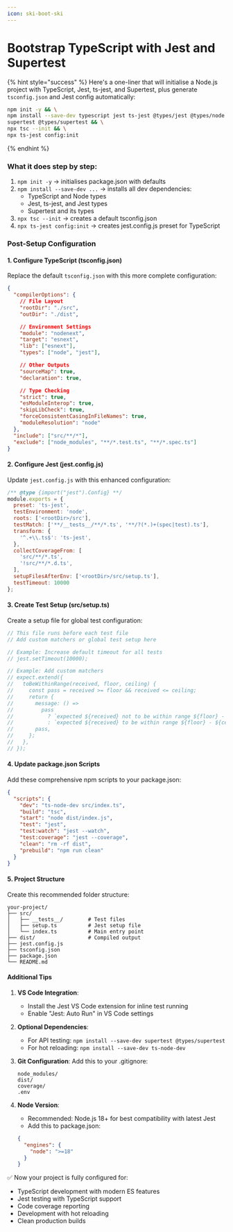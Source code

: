 ```yaml
---
icon: ski-boot-ski
---
```


# Bootstrap TypeScript with Jest and Supertest

{% hint style="success" %}
Here's a one-liner that will initialise a Node.js project with TypeScript, Jest, ts-jest, and Supertest, plus generate `tsconfig.json` and Jest config automatically:

```bash
npm init -y && \
npm install --save-dev typescript jest ts-jest @types/jest @types/node \
supertest @types/supertest && \
npx tsc --init && \
npx ts-jest config:init
```
{% endhint %}

### What it does step by step:

1. `npm init -y` → initialises package.json with defaults
2. `npm install --save-dev ...` → installs all dev dependencies:
   * TypeScript and Node types
   * Jest, ts-jest, and Jest types
   * Supertest and its types
3. `npx tsc --init` → creates a default tsconfig.json
4. `npx ts-jest config:init` → creates jest.config.js preset for TypeScript

### Post-Setup Configuration

#### 1. Configure TypeScript (tsconfig.json)

Replace the default `tsconfig.json` with this more complete configuration:

```json
{
  "compilerOptions": {
    // File Layout
    "rootDir": "./src",
    "outDir": "./dist",

    // Environment Settings
    "module": "nodenext",
    "target": "esnext",
    "lib": ["esnext"],
    "types": ["node", "jest"],

    // Other Outputs
    "sourceMap": true,
    "declaration": true,

    // Type Checking
    "strict": true,
    "esModuleInterop": true,
    "skipLibCheck": true,
    "forceConsistentCasingInFileNames": true,
    "moduleResolution": "node"
  },
  "include": ["src/**/*"],
  "exclude": ["node_modules", "**/*.test.ts", "**/*.spec.ts"]
}
```

#### 2. Configure Jest (jest.config.js)

Update `jest.config.js` with this enhanced configuration:

```javascript
/** @type {import("jest").Config} **/
module.exports = {
  preset: 'ts-jest',
  testEnvironment: 'node',
  roots: ['<rootDir>/src'],
  testMatch: ['**/__tests__/**/*.ts', '**/?(*.)+(spec|test).ts'],
  transform: {
    '^.+\\.ts$': 'ts-jest',
  },
  collectCoverageFrom: [
    'src/**/*.ts',
    '!src/**/*.d.ts',
  ],
  setupFilesAfterEnv: ['<rootDir>/src/setup.ts'],
  testTimeout: 10000
};
```

#### 3. Create Test Setup (src/setup.ts)

Create a setup file for global test configuration:

```typescript
// This file runs before each test file
// Add custom matchers or global test setup here

// Example: Increase default timeout for all tests
// jest.setTimeout(10000);

// Example: Add custom matchers
// expect.extend({
//   toBeWithinRange(received, floor, ceiling) {
//     const pass = received >= floor && received <= ceiling;
//     return {
//       message: () => 
//         pass 
//           ? `expected ${received} not to be within range ${floor} - ${ceiling}`
//           : `expected ${received} to be within range ${floor} - ${ceiling}`,
//       pass,
//     };
//   },
// });
```

#### 4. Update package.json Scripts

Add these comprehensive npm scripts to your package.json:

```json
{
  "scripts": {
    "dev": "ts-node-dev src/index.ts",
    "build": "tsc",
    "start": "node dist/index.js",
    "test": "jest",
    "test:watch": "jest --watch",
    "test:coverage": "jest --coverage",
    "clean": "rm -rf dist",
    "prebuild": "npm run clean"
  }
}
```

#### 5. Project Structure

Create this recommended folder structure:

```
your-project/
├── src/
│   ├── __tests__/        # Test files
│   ├── setup.ts          # Jest setup file
│   └── index.ts          # Main entry point
├── dist/                 # Compiled output
├── jest.config.js
├── tsconfig.json
├── package.json
└── README.md
```

#### Additional Tips

1. **VS Code Integration**:
   * Install the Jest VS Code extension for inline test running
   * Enable "Jest: Auto Run" in VS Code settings
2. **Optional Dependencies**:
   * For API testing: `npm install --save-dev supertest @types/supertest`
   * For hot reloading: `npm install --save-dev ts-node-dev`
3.  **Git Configuration**: Add this to your .gitignore:

    ```
    node_modules/
    dist/
    coverage/
    .env
    ```
4.  **Node Version**:

    * Recommended: Node.js 18+ for best compatibility with latest Jest
    * Add this to package.json:

    ```json
    {
      "engines": {
        "node": ">=18"
      }
    }
    ```

✅ Now your project is fully configured for:

* TypeScript development with modern ES features
* Jest testing with TypeScript support
* Code coverage reporting
* Development with hot reloading
* Clean production builds
